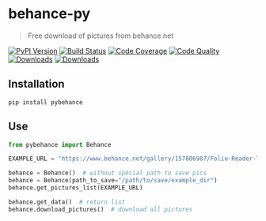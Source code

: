 # behance-py
> Free download of pictures from behance.net

[![PyPI Version][pypi-image]][pypi-url]
[![Build Status][build-image]][build-url]
[![Code Coverage][coverage-image]][coverage-url]
[![Code Quality][quality-image]][quality-url]
[![Downloads](https://static.pepy.tech/personalized-badge/pybehance?period=total&units=international_system&left_color=yellow&right_color=blue&left_text=Downloads)](https://pepy.tech/project/pybehance)
[![Downloads](https://static.pepy.tech/personalized-badge/pybehance?period=month&units=international_system&left_color=green&right_color=red&left_text=Downloads/month)](https://pepy.tech/project/pybehance)
<!-- Badges -->

[pypi-image]: https://img.shields.io/pypi/v/pybehance
[pypi-url]: https://pypi.org/project/pybehance/
[build-image]: https://github.com/meanother/behance-py/actions/workflows/build.yml/badge.svg
[build-url]: https://github.com/meanother/behance-py/actions/workflows/build.yml
[coverage-image]: https://codecov.io/gh/meanother/behance-py/branch/main/graph/badge.svg
[coverage-url]: https://codecov.io/gh/meanother/behance-py
[quality-image]: https://api.codeclimate.com/v1/badges/f4db74d41103b03e0025/maintainability
[quality-url]: https://codeclimate.com/github/meanother/behance-py/maintainability


## Installation
```shell
pip install pybehance
```

## Use

```python
from pybehance import Behance

EXAMPLE_URL = "https://www.behance.net/gallery/157806987/Folio-Reader-Types"

behance = Behance()  # without special path to save pics
behance = Behance(path_to_save="/path/to/save/example_dir")
behance.get_pictures_list(EXAMPLE_URL)

behance.get_data()  # return list
behance.download_pictures()  # download all pictures
```